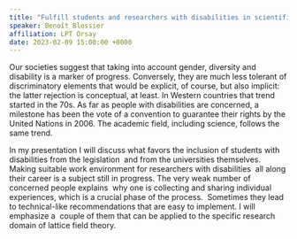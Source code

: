 ```yaml
---
title: "Fulfill students and researchers with disabilities in scientific fields: a lucid hope"
speaker: Benoît Blossier
affiliation: LPT Orsay
date: 2023-02-09 15:00:00 +0000
---
```

Our societies suggest that taking into account gender, diversity and disability is a marker of progress.
Conversely, they are much less tolerant of discriminatory elements that would be explicit, of course,
but also implicit: the latter rejection is conceptual, at least. In Western countries that trend started
in the 70s. As far as people with disabilities are concerned, a milestone has been the vote of a
convention to guarantee their rights by the United Nations in 2006. The academic field, including
science, follows the same trend.

In my presentation I will discuss what favors the inclusion of students with disabilities from the legislation 
and from the universities themselves. Making suitable work environment for researchers with disabilities 
all along their career is a subject still in progress. The very weak number of concerned people explains 
why one is collecting and sharing individual experiences, which is a crucial phase of the process. 
Sometimes they lead to technical-like recommendations that are easy to implement. I will emphasize a 
couple of them that can be applied to the specific research domain of lattice field theory.